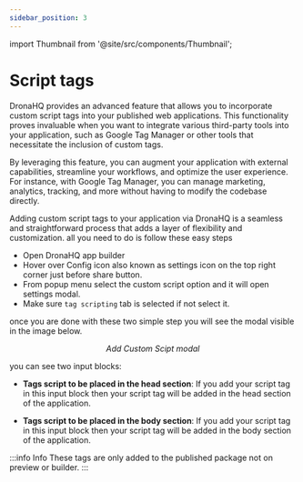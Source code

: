 ```yaml
---
sidebar_position: 3
---
```


import Thumbnail from '@site/src/components/Thumbnail';

# Script tags

DronaHQ provides an advanced feature that allows you to incorporate custom script tags into your published web applications. This functionality proves invaluable when you want to integrate various third-party tools into your application, such as Google Tag Manager or other tools that necessitate the inclusion of custom tags.

By leveraging this feature, you can augment your application with external capabilities, streamline your workflows, and optimize the user experience. For instance, with Google Tag Manager, you can manage marketing, analytics, tracking, and more without having to modify the codebase directly.

Adding custom script tags to your application via DronaHQ is a seamless and straightforward process that adds a layer of flexibility and customization. all you need to do is follow these easy steps


- Open DronaHQ app builder
- Hover over Config icon also known as settings icon on the top right corner just before share button.
- From popup menu select the custom script option and it will open settings modal.
- Make sure `tag scripting` tab is selected if not select it. 

once you are done with these two simple step you will see the modal visible in the image below.

<figure>
  <Thumbnail src="/img/app-scripting-and-code/script-tags/script-config-modal.png" alt="Add Custom Scipt modal" />
  <figcaption align = "center"><i>Add Custom Scipt modal</i></figcaption>
</figure>

you can see two input blocks:

- **Tags script to be placed in the head section**: If you add your script tag in this input block then your script tag will be added in the head section of the application. 

- **Tags script to be placed in the body section**: If you add your script tag in this input block then your script tag will be added in the body section of the application.

:::info Info
These tags are only added to the published package not on preview or builder.
:::